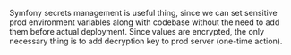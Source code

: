 Symfony secrets management is useful thing, since we can set sensitive prod environment variables along with codebase without the need to add them before actual deployment. Since values are encrypted, the only necessary thing is to add decryption key to prod server (one-time action).



